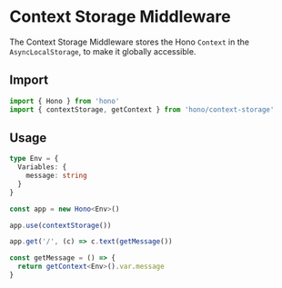 # Context Storage Middleware

The Context Storage Middleware stores the Hono `Context` in the `AsyncLocalStorage`, to make it globally accessible. 

## Import

```ts
import { Hono } from 'hono'
import { contextStorage, getContext } from 'hono/context-storage'
```

## Usage

```ts
type Env = {
  Variables: {
    message: string
  }
}

const app = new Hono<Env>()

app.use(contextStorage())

app.get('/', (c) => c.text(getMessage())

const getMessage = () => {
  return getContext<Env>().var.message
}
```
